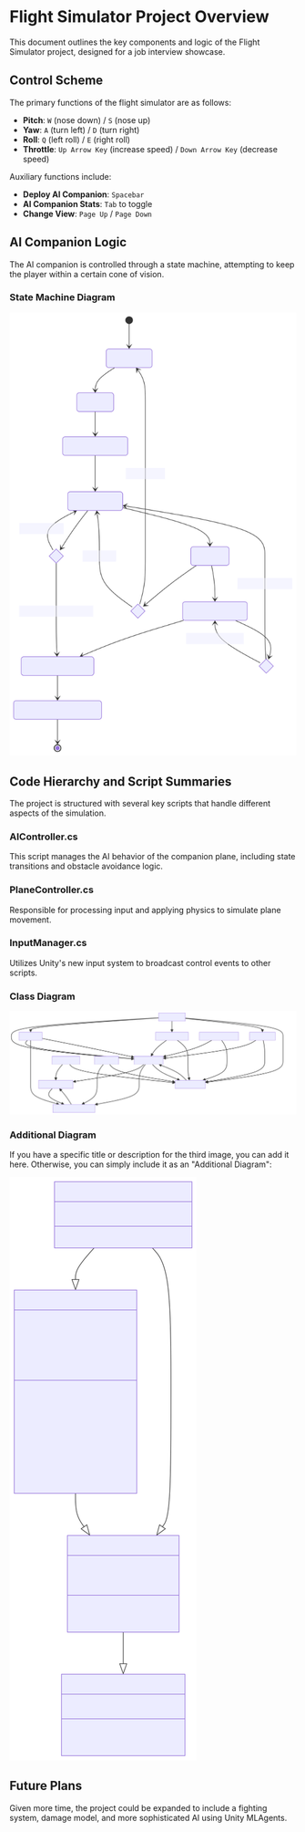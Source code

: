 # Flight Simulator Project Overview

This document outlines the key components and logic of the Flight Simulator project, designed for a job interview showcase.

## Control Scheme

The primary functions of the flight simulator are as follows:

- **Pitch**: `W` (nose down) / `S` (nose up)
- **Yaw**: `A` (turn left) / `D` (turn right)
- **Roll**: `Q` (left roll) / `E` (right roll)
- **Throttle**: `Up Arrow Key` (increase speed) / `Down Arrow Key` (decrease speed)

Auxiliary functions include:

- **Deploy AI Companion**: `Spacebar`
- **AI Companion Stats**: `Tab` to toggle
- **Change View**: `Page Up` / `Page Down`

## AI Companion Logic

The AI companion is controlled through a state machine, attempting to keep the player within a certain cone of vision.

### State Machine Diagram

![Class Diagram](/Images/chart2.svg)

## Code Hierarchy and Script Summaries

The project is structured with several key scripts that handle different aspects of the simulation.

### AIController.cs

This script manages the AI behavior of the companion plane, including state transitions and obstacle avoidance logic.

### PlaneController.cs

Responsible for processing input and applying physics to simulate plane movement.

### InputManager.cs

Utilizes Unity's new input system to broadcast control events to other scripts.

### Class Diagram

![State Machine Diagram](/Images/chart1.svg)

### Additional Diagram

If you have a specific title or description for the third image, you can add it here. Otherwise, you can simply include it as an "Additional Diagram":

![Additional Diagram](/Images/chart3.svg)

## Future Plans

Given more time, the project could be expanded to include a fighting system, damage model, and more sophisticated AI using Unity MLAgents.
